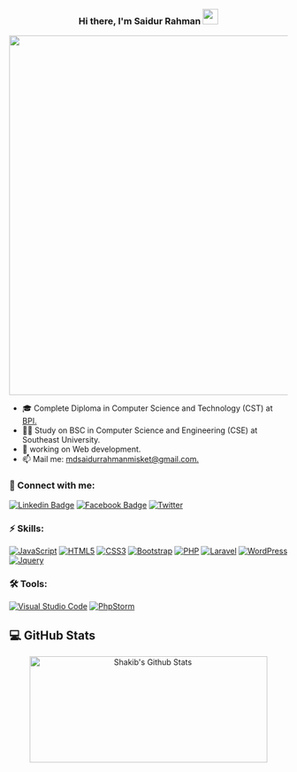 
<!--
**saidurrahmanmisket/saidurrahmanmisket** is a ✨ _special_ ✨ repository because its `README.md` (this file) appears on your GitHub profile.

Here are some ideas to get you started:

- 🔭 I’m currently working on ...
- 🌱 I’m currently learning ...
- 👯 I’m looking to collaborate on ...
- 🤔 I’m looking for help with ...
- 💬 Ask me about ...
- 📫 How to reach me: ...
- 😄 Pronouns: ...
- ⚡ Fun fact: ...
-->
<p align="right">
  <a href="https://wakatime.com/@shakib"><img alt="" src="https://wakatime.com/badge/user/8e02bfd3-85d8-4d9d-88df-fa983f91ff30.svg"></a>
  <a href="#"><img alt="" src="https://gpvc.arturio.dev/Mo-Shakib"></a>
</p>
<h3 align="center">
  Hi there, I'm Saidur Rahman
  <img src="https://media.giphy.com/media/hvRJCLFzcasrR4ia7z/giphy.gif" width="28">
</h3> 
<p align="center">
  <a href="#"><img width="650px" src="https://readme-typing-svg.herokuapp.com?font=Ubuntu&color=58a6ff&size=22&center=true&lines=Hello,+World+🌎;Welcome+to+my+profile+😇;Happy+to+see+you+here+😀;Feel+free+to+look+around+😌;Reach+me+out+if+you+need+me+🤗;Have+a+great+day+😊"></a>
</p>

- 🎓 Complete Diploma in Computer Science and Technology (CST) at [BPI.](http://bpi.barisal.gov.bd/)
- 👷‍♂️ Study on BSC in Computer Science and Engineering (CSE) at Southeast University.
- 🧠  working on Web development.
- 📫 Mail me: [mdsaidurrahmanmisket@gmail.com.](mailto:mdsaidurrahmanmisket@gmail.com)

<!-- - 💬 Ask me about web -->
### 🔗 Connect with me:
<!-- style=flat-square& -->
<!-- [![Gmail Badge](https://img.shields.io/badge/-eMail-D14836?logo=Gmail&logoColor=white&link=mailto:mdsaidurrahmanmisket@gmail.com)](mailto:mdsaidurrahmanmisket@gmail.com) -->
[![Linkedin Badge](https://img.shields.io/badge/-Saidur%20Rahman-blue?logo=Linkedin&logoColor=white&link=https://bd.linkedin.com/in/mdsaidurrahmanmisket)](https://bd.linkedin.com/in/mdsaidurrahmanmisket)
[![Facebook Badge](https://img.shields.io/badge/-Saidur%20Rahman-blue?logo=Facebook&logoColor=white&link=https://www.facebook.com/mdsaidurrahmanmisket/)](https://www.facebook.com/mdsaidurrahmanmisket/)
[![Twitter](https://img.shields.io/badge/@saidur_rahman73-%231DA1F2.svg?logo=Twitter&logoColor=white)](https://twitter.com/saidur_rahman73)


### ⚡ Skills:
[![JavaScript](https://img.shields.io/badge/-JavaScript-blue?logo=javascript)](#)
[![HTML5](https://img.shields.io/badge/-HTML5-E34F26?logo=html5&logoColor=white)](#)
[![CSS3](https://img.shields.io/badge/-CSS3-1572B6?logo=css3)](#)
[![Bootstrap](https://img.shields.io/badge/-Bootstrap-563D7C?logo=bootstrap)](#)
[![PHP](https://img.shields.io/badge/PHP-%23117AC9.svg?logo=PHP&logoColor=white)](#)
[![Laravel](https://img.shields.io/badge/Laravel-%23117AC9.svg?logo=Laravel&logoColor=white)](#)
[![WordPress](https://img.shields.io/badge/WordPress-%23117AC9.svg?logo=WordPress&logoColor=white)](#)
[![Jquery](https://img.shields.io/badge/Jquery-%23117AC9.svg?logo=Jquery&logoColor=white)](#)


### 🛠 Tools:
<p>
<!--   <a href="#"><img alt="" src=""></a> -->
  <a href="#"><img alt="Visual Studio Code" src="https://img.shields.io/badge/Visual%20Studio%20Code-0078d7.svg?logo=visual-studio-code&logoColor=white"></a>
  <a href="#"><img alt="PhpStorm" src="https://img.shields.io/badge/PhpStorm-0078d7.svg?logo=PhpStorm&logoColor=white"></a>
  <a href="#"><img alt="" src="https://img.shields.io/badge/Sublime_text-%23575757.svg?logo=sublime-text&logoColor=important"></a>
 
</p>

## 💻 GitHub Stats
<p align="center">
  <a href="#"><img alt="Shakib's Github Stats" src="https://denvercoder1-github-readme-stats.vercel.app/api/?username=saidurrahmanmisket&show_icons=true&count_private=true&theme=dark&hide_border=true&bg_color=151515&title_color=f2f2f2&icon_color=79fe96" height="192px" width="430px"></a>
 
</p>
